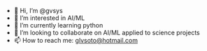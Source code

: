 - 👋 Hi, I’m @gvsys
- 👀 I’m interested in AI/ML
- 🌱 I’m currently learning python
- 💞️ I’m looking to collaborate on AI/ML applied to science projects
- 📫 How to reach me: glvsoto@hotmail.com

<!---
gvsys/gvsys is a ✨ special ✨ repository because its `README.md` (this file) appears on your GitHub profile.
You can click the Preview link to take a look at your changes.
--->
